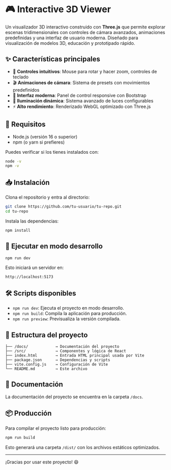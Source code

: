 # 🎮 Interactive 3D Viewer

Un visualizador 3D interactivo construido con **Three.js** que permite explorar escenas tridimensionales con controles de cámara avanzados, animaciones predefinidas y una interfaz de usuario moderna. Diseñado para visualización de modelos 3D, educación y prototipado rápido.

## ✨ Características principales

- 🎯 **Controles intuitivos**: Mouse para rotar y hacer zoom, controles de teclado
- 🎬 **Animaciones de cámara**: Sistema de presets con movimientos predefinidos
- 🎨 **Interfaz moderna**: Panel de control responsive con Bootstrap
- 🌟 **Iluminación dinámica**: Sistema avanzado de luces configurables
- ⚡ **Alto rendimiento**: Renderizado WebGL optimizado con Three.js

## 🚀 Requisitos

- Node.js (versión 16 o superior)
- npm (o yarn si prefieres)

Puedes verificar si los tienes instalados con:

```bash
node -v
npm -v
```

## 📥 Instalación

Clona el repositorio y entra al directorio:

```bash
git clone https://github.com/tu-usuario/tu-repo.git
cd tu-repo
```

Instala las dependencias:

```bash
npm install
```

## 🧪 Ejecutar en modo desarrollo

```bash
npm run dev
```

Esto iniciará un servidor en:

```
http://localhost:5173
```

## 🛠️ Scripts disponibles

- `npm run dev`: Ejecuta el proyecto en modo desarrollo.
- `npm run build`: Compila la aplicación para producción.
- `npm run preview`: Previsualiza la versión compilada.

## 📁 Estructura del proyecto

```
├── /docs/            → Documentación del proyecto
├── /src/             → Componentes y lógica de React
├── index.html        → Entrada HTML principal usada por Vite
├── package.json      → Dependencias y scripts
├── vite.config.js    → Configuración de Vite
└── README.md         → Este archivo
```

## 🧾 Documentación

La documentación del proyecto se encuentra en la carpeta `/docs`.

## 📦 Producción

Para compilar el proyecto listo para producción:

```bash
npm run build
```

Esto generará una carpeta `/dist/` con los archivos estáticos optimizados.

---

¡Gracias por usar este proyecto! 😄